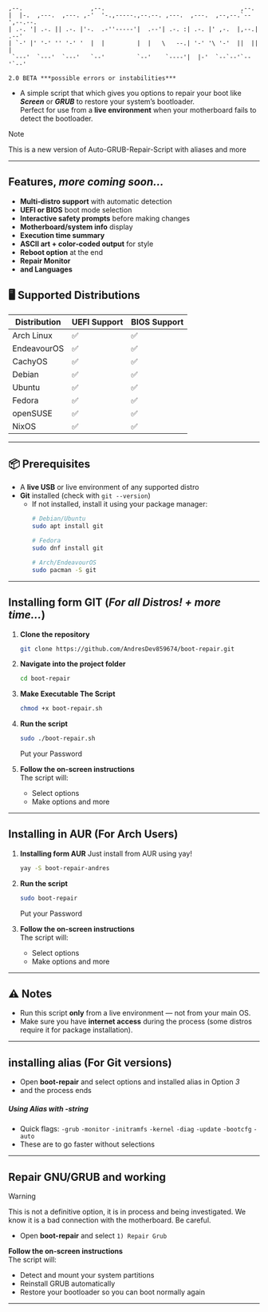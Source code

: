 ```
,--.                   ,--.                                      ,--.       
|  |-.  ,---.  ,---. ,-'  '-.,-----.,--.--. ,---.  ,---.  ,--,--.`--',--.--.
| .-. '| .-. || .-. |'-.  .-''-----'|  .--'| .-. :| .-. |' ,-.  |,--.|  .--'
| `-' |' '-' '' '-' '  |  |         |  |   \   --.| '-' '\ '-'  ||  ||  |   
 `---'  `---'  `---'   `--'         `--'    `----'|  |-'  `--`--'`--'`--'   
```

`2.0 BETA ***possible errors or instabilities***`

- A simple script that which gives you options to repair your boot like ***Screen*** or ***GRUB*** to restore your system’s bootloader.  
Perfect for use from a **live environment** when your motherboard fails to detect the bootloader.

> [!NOTE]
> This is a new version of Auto-GRUB-Repair-Script with aliases and more
>

---

## Features, ***more coming soon...***
- **Multi‑distro support** with automatic detection
- **UEFI or BIOS** boot mode selection
- **Interactive safety prompts** before making changes
- **Motherboard/system info** display
- **Execution time summary**
- **ASCII art + color‑coded output** for style
- **Reboot option** at the end
- **Repair Monitor**
- **and Languages**
  
## 🖥 Supported Distributions

| Distribution  | UEFI Support | BIOS Support |
|---------------|--------------|--------------|
| Arch Linux    | ✅           | ✅           |
| EndeavourOS   | ✅           | ✅           |
| CachyOS       | ✅           | ✅           |
| Debian        | ✅           | ✅           |
| Ubuntu        | ✅           | ✅           |
| Fedora        | ✅           | ✅           |
| openSUSE      | ✅           | ✅           |
| NixOS         | ✅           | ✅           |


---

## 📦 Prerequisites
- A **live USB** or live environment of any supported distro  
- **Git** installed (check with `git --version`)  
  - If not installed, install it using your package manager:  
    ```bash
    # Debian/Ubuntu
    sudo apt install git
    
    # Fedora
    sudo dnf install git
    
    # Arch/EndeavourOS
    sudo pacman -S git
    ```

---

## Installing form GIT (***For all Distros! + more time...***)

1. **Clone the repository**
    ```bash
    git clone https://github.com/AndresDev859674/boot-repair.git
    ```

2. **Navigate into the project folder**
    ```bash
    cd boot-repair
    ```

3. **Make Executable The Script**
    ```bash
    chmod +x boot-repair.sh
    ```

4. **Run the script**
    ```bash
    sudo ./boot-repair.sh
    ```
    Put your Password

4. **Follow the on-screen instructions**  
   The script will:
   - Select options
   - Make options and more

---


## Installing in AUR (For Arch Users)

1. **Installing form AUR**
   Just install from AUR using yay!
    ```bash
    yay -S boot-repair-andres
    ```

4. **Run the script**
    ```bash
    sudo boot-repair
    ```
    Put your Password

4. **Follow the on-screen instructions**  
   The script will:
   - Select options
   - Make options and more

---

## ⚠️ Notes
- Run this script **only** from a live environment — not from your main OS.  
- Make sure you have **internet access** during the process (some distros require it for package installation).  

---

## installing alias (For Git versions)
- Open **boot-repair** and select options and installed alias in Option *3*
- and the process ends

##### Using Alias with -string
- Quick flags: `-grub` `-monitor` `-initramfs` `-kernel` `-diag` `-update` `-bootcfg` `-auto`
- These are to go faster without selections
  
---

## Repair GNU/GRUB and working
> [!WARNING]
> This is not a definitive option, it is in process and being investigated. We know it is a bad connection with the motherboard. Be careful.
> 
- Open **boot-repair** and select
 `1) Repair Grub`

**Follow the on-screen instructions**  
   The script will:
   - Detect and mount your system partitions  
   - Reinstall GRUB automatically  
   - Restore your bootloader so you can boot normally again  
---
